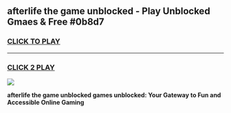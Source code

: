 
## afterlife the game unblocked - Play Unblocked Gmaes & Free #0b8d7
<h3>
<a href="https://news.freeplayer.one?title=afterlife_the_game_unblocked&ref=03M">CLICK TO PLAY</a></h3>
<hr>

<h3>
<a href="https://news.freeplayer.one?title=afterlife_the_game_unblocked&ref=03M">CLICK 2 PLAY</a>
  
</h3>

<a href="https://news.freeplayer.one?title=afterlife_the_game_unblocked&ref=03M"><img src="https://clearcache.store/games.png"></a>


**afterlife the game unblocked games unblocked: Your Gateway to Fun and Accessible Online Gaming**
